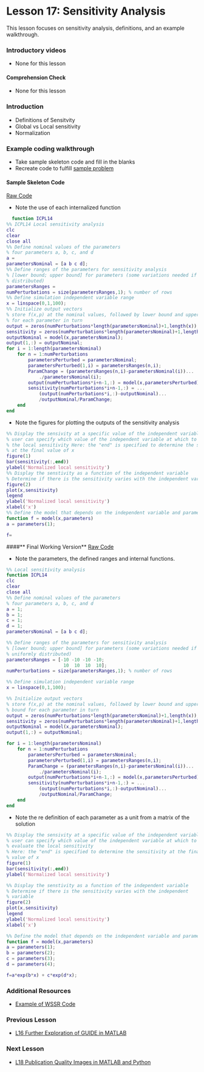 # **Lesson 17: Sensitivity Analysis**
This lesson focuses on sensitivity analysis, definitions, and an example walkthrough.

### **Introductory videos**
 * None for this lesson
#### **Comprehension Check**
 * None for this lesson
### **Introduction**
* Definitions of Sensitvity
* Global vs Local sensitivity
* Normalization

### **Example coding walkthrough**
  * Take sample skeleton code and fill in the blanks
  * Recreate code to fulfill [sample problem](https://github.com/ashleefv/ApplNumComp/blob/master/SensitivityAnalysis.pdf)
#### **Sample Skeleton Code**
[Raw Code](/CHEclassFa20/In%20Class%20Problem%20Solutions/MATLAB/SensitivityExampleStarting.m)
* Note the use of each internalized function
```MATLAB
  function ICPL14
%% ICPL14 Local sensitivity analysis
clc
clear
close all
%% Define nominal values of the parameters
% four parameters a, b, c, and d
a =
parametersNominal = [a b c d];
%% Define ranges of the parameters for sensitivity analysis
% [lower bound; upper bound] for parameters (some variations needed if not uniformly 
% distributed)
parametersRanges =     
numPerturbations = size(parametersRanges,1); % number of rows
%% Define simulation independent variable range
x = linspace(0,1,100);
%% Initialize output vectors
% store f(x,p) at the nominal values, followed by lower bound and upper bound 
% for each parameter in turn
output = zeros(numPerturbations*length(parametersNominal)+1,length(x)); 
sensitivity = zeros(numPerturbations*length(parametersNominal)+1,length(x)); 
outputNominal = model(x,parametersNominal);
output(1,:) = outputNominal;
for i = 1:length(parametersNominal)
    for n = 1:numPerturbations
        parametersPerturbed = parametersNominal;
        parametersPerturbed(1,i) = parametersRanges(n,i);
        ParamChange = (parametersRanges(n,i)-parametersNominal(i))...
            ./parametersNominal(i);
        output(numPerturbations*i+n-1,:) = model(x,parametersPerturbed);
        sensitivity(numPerturbations*i+n-1,:) = ...
            (output(numPerturbations*i,:)-outputNominal)...
            /outputNominal/ParamChange;
    end
end
```
* Note the figures for plotting the outputs of the sensitivity analysis
```MATLAB
%% Display the sensivity at a specific value of the independent variable
% user can specify which value of the independent variable at which to evaluate 
% the local sensitivity Here: the "end" is specified to determine the sensitivity 
% at the final value of x
figure(1)
bar(sensitivity(:,end)) 
ylabel('Normalized local sensitivity')
%% Display the senstivity as a function of the independent variable
% Determine if there is the sensitivity varies with the independent variable
figure(2)
plot(x,sensitivity)
legend
ylabel('Normalized local sensitivity')
xlabel('x')
%% Define the model that depends on the independent variable and parameters
function f = model(x,parameters)
a = parameters(1);

f=
```

####** Final Working Version**
[Raw Code](/CHEclassFa20/In%20Class%20Problem%20Solutions/MATLAB/SensitivityExample.m)
* Note the parameters, the defined ranges and internal functions. 
```MATLAB
%% Local sensitivity analysis
function ICPL14
clc
clear
close all
%% Define nominal values of the parameters
% four parameters a, b, c, and d
a = 1;
b = 1;
c = 1;
d = 1;
parametersNominal = [a b c d];

%% Define ranges of the parameters for sensitivity analysis
% [lower bound; upper bound] for parameters (some variations needed if not 
% uniformly distributed)
parametersRanges = [-10 -10 -10 -10;
                     10  10  10  10];      
numPerturbations = size(parametersRanges,1); % number of rows

%% Define simulation independent variable range
x = linspace(0,1,100);

%% Initialize output vectors
% store f(x,p) at the nominal values, followed by lower bound and upper
% bound for each parameter in turn
output = zeros(numPerturbations*length(parametersNominal)+1,length(x)); 
sensitivity = zeros(numPerturbations*length(parametersNominal)+1,length(x)); 
outputNominal = model(x,parametersNominal);
output(1,:) = outputNominal;

for i = 1:length(parametersNominal)
    for n = 1:numPerturbations
        parametersPerturbed = parametersNominal;
        parametersPerturbed(1,i) = parametersRanges(n,i);
        ParamChange = (parametersRanges(n,i)-parametersNominal(i))...
            ./parametersNominal(i);
        output(numPerturbations*i+n-1,:) = model(x,parametersPerturbed);
        sensitivity(numPerturbations*i+n-1,:) = ...
            (output(numPerturbations*i,:)-outputNominal)...
            /outputNominal/ParamChange;
    end
end
```
* Note the re definition of each parameter as a unit from a matrix of the solution 
```MATLAB
%% Display the sensivity at a specific value of the independent variable
% user can specify which value of the independent variable at which to
% evaluate the local sensitivity
% Here: the "end" is specified to determine the sensitivity at the final
% value of x
figure(1)
bar(sensitivity(:,end)) 
ylabel('Normalized local sensitivity')

%% Display the senstivity as a function of the independent variable
% Determine if there is the sensitivity varies with the independent
% variable
figure(2)
plot(x,sensitivity)
legend
ylabel('Normalized local sensitivity')
xlabel('x')

%% Define the model that depends on the independent variable and parameters
function f = model(x,parameters)
a = parameters(1);
b = parameters(2);
c = parameters(3);
d = parameters(4);

f=a*exp(b*x) + c*exp(d*x);
```

### **Additional Resources**
* [Example of WSSR Code](/CHEclassFa20/In%20Class%20Problem%20Solutions/MATLAB/WSSR_Example.m)

### **Previous Lesson**
 * [L16 Further Exploration of GUIDE in MATLAB](/L16%20Further%20exploration%20of%20GUIDE%20in%20MATLAB.md)
### **Next Lesson**
 * [L18 Publication Quality Images in MATLAB and Python](/L18%20Publication%20Quality%20figures%20in%20MATLAB%20and%20Python.md)
